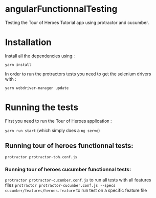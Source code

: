 # angularFunctionnalTesting

Testing the Tour of Heroes Tutorial app using protractor and cucumber.

# Installation

Install all the dependencies using :

`yarn install`

In order to run the protractors tests you need to get the selenium drivers with :

`yarn webdriver-manager update`

# Running the tests

First you need to run the Tour of Heroes application :

`yarn run start` (which simply does a `ng serve`)

## Running tour of heroes functionnal tests:

`protractor protractor-toh.conf.js`

### Running tour of heroes cucumber functionnal tests:

`protractor protractor-cucumber.conf.js` to run all tests with all features files
`protractor protractor-cucumber.conf.js --specs cucumber/features/heroes.feature` to run test on a specific feature file
